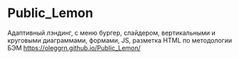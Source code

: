 # Public_Lemon
Aдаптивный лэндинг, с меню бургер, слайдером, вертикальными и круговыми диаграммами, формами, JS, 
разметка HTML по методологии БЭМ
https://oleggrn.github.io/Public_Lemon/

